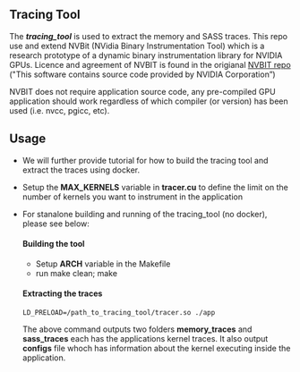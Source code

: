 ## Tracing Tool

The ***tracing_tool*** is used to extract the memory and SASS traces. This repo use and extend NVBit (NVidia Binary Instrumentation Tool) which is a research prototype of a dynamic binary instrumentation library for NVIDIA GPUs. Licence and agreement of NVBIT is found in the origianal [NVBIT repo](https://github.com/NVlabs/NVBit) ("This software contains source code provided by NVIDIA Corporation”)

NVBIT does not require application source code, any pre-compiled GPU application should work regardless of which compiler (or version) has been used (i.e. nvcc, pgicc, etc).

## Usage

* We will further provide tutorial for how to build the tracing tool and extract the traces using docker.

*  Setup the **MAX_KERNELS** variable in **tracer.cu** to define the limit on the number of kernels you want to instrument in the application 

* For stanalone building and running of the tracing_tool (no docker), please see below: 

  #### Building the tool
  
  * Setup **ARCH** variable in the Makefile
  * run make clean; make

  #### Extracting the traces
  
  ```
  LD_PRELOAD=/path_to_tracing_tool/tracer.so ./app
  ```
  
  The above command outputs two folders **memory_traces** and **sass_traces** each has the applications kernel traces. It also output **configs** file whoch has information about the kernel executing inside the application. 
